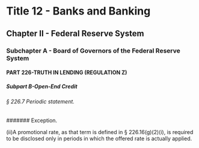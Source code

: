 
# Title 12 - Banks and Banking
## Chapter II - Federal Reserve System
### Subchapter A - Board of Governors of the Federal Reserve System
#### PART 226-TRUTH IN LENDING (REGULATION Z)
##### Subpart B-Open-End Credit
###### § 226.7 Periodic statement.
####### Exception.

(ii)A promotional rate, as that term is defined in § 226.16(g)(2)(i), is required to be disclosed only in periods in which the offered rate is actually applied.
